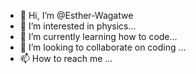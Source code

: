 - 👋 Hi, I’m @Esther-Wagatwe
- 👀 I’m interested in physics...
- 🌱 I’m currently learning how to code...
- 💞️ I’m looking to collaborate on coding ...
- 📫 How to reach me ...

<!---
Esther-Wagatwe/Esther-Wagatwe is a ✨ special ✨ repository because its `README.md` (this file) appears on your GitHub profile.
You can click the Preview link to take a look at your changes.
--->
